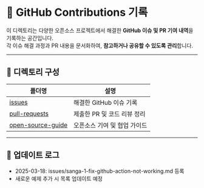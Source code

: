 # 📝 GitHub Contributions 기록

이 디렉토리는 다양한 오픈소스 프로젝트에서 해결한 **GitHub 이슈 및 PR 기여 내역**을 기록하는 공간입니다.  
각 이슈 해결 과정과 PR 내용을 문서화하여, **참고하거나 공유할 수 있도록 관리**합니다.

---

## 📂 디렉토리 구성

| 폴더명 | 설명 |
|---|---|
| [issues](./issues) | 해결한 GitHub 이슈 기록 |
| [pull-requests](./pull-requests) | 제출한 PR 및 코드 리뷰 정리 |
| [open-source-guide](../best-practices/open-souce-guide.md) | 오픈소스 기여 및 협업 가이드 |

---

## 📢 업데이트 로그
- 2025-03-18: issues/sanga-1-fix-github-action-not-working.md 등록
- 새로운 예제 추가 시 목록 업데이트 예정
